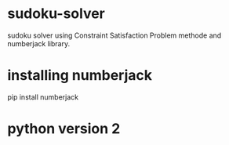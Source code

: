 # sudoku-solver
sudoku solver using Constraint Satisfaction Problem methode and numberjack library.


# installing numberjack

pip install numberjack

# python version 2
